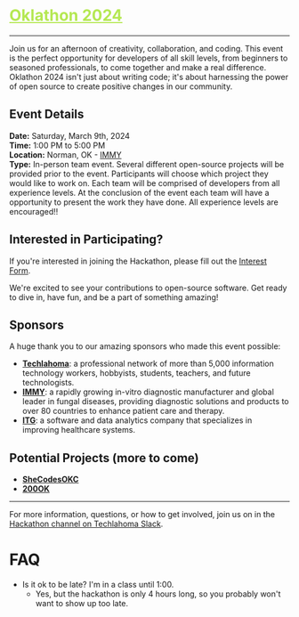 <h1><a href="https://github.com/techlahoma/oklathon/" style="color: #B5E853;">Oklathon 2024</a></h1>


<hr />

Join us for an afternoon of creativity, collaboration, and coding. This event is the perfect opportunity for developers of all skill levels, from beginners to seasoned professionals, to come together and make a real difference. Oklathon 2024 isn't just about writing code; it's about harnessing the power of open source to create positive changes in our community.

## Event Details

**Date:** Saturday, March 9th, 2024  
**Time:** 1:00 PM to 5:00 PM  
**Location:** Norman, OK - [IMMY](https://maps.app.goo.gl/t8X6L1gHGjDrwVYD6)<br /> 
**Type:** In-person team event. Several different open-source projects will be provided prior to the event. Participants will choose which project they would like to work on. Each team will be comprised of developers from all experience levels. At the conclusion of the event each team will have a opportunity to present the work they have done. All experience levels are encouraged!!


## Interested in Participating?

If you're interested in joining the Hackathon, please fill out the [Interest Form](https://docs.google.com/forms/d/e/1FAIpQLSf4D8tSHEjMSJL2pnNjWYyRLuXBYTbLC3i_V9rx2uM2Y4jmCg/viewform).


We're excited to see your contributions to open-source software. Get ready to dive in, have fun, and be a part of something amazing!

## Sponsors

A huge thank you to our amazing sponsors who made this event possible:

- **[Techlahoma](https://www.techlahoma.org/)**: a professional network of more than 5,000 information technology workers, hobbyists, students, teachers, and future technologists.
- **[IMMY](https://immy.com/)**: a rapidly growing in-vitro diagnostic manufacturer and global leader in fungal diseases, providing diagnostic solutions and products to over 80 countries to enhance patient care and therapy.
- **[ITG](https://www.streamline.care/)**: a software and data analytics company that specializes in improving healthcare systems. 


## Potential Projects (more to come)


- **[SheCodesOKC](https://github.com/shecodesokc/shecodesokc.org)**
- **[200OK](https://github.com/techlahoma/200ok-site)**


---

For more information, questions, or how to get involved, join us on in the [Hackathon channel on Techlahoma Slack](https://techlahoma.slack.com/archives/C0658NNE6LS).

# FAQ

* Is it ok to be late? I'm in a class until 1:00.
  * Yes, but the hackathon is only 4 hours long, so you probably won't want to show up too late.
